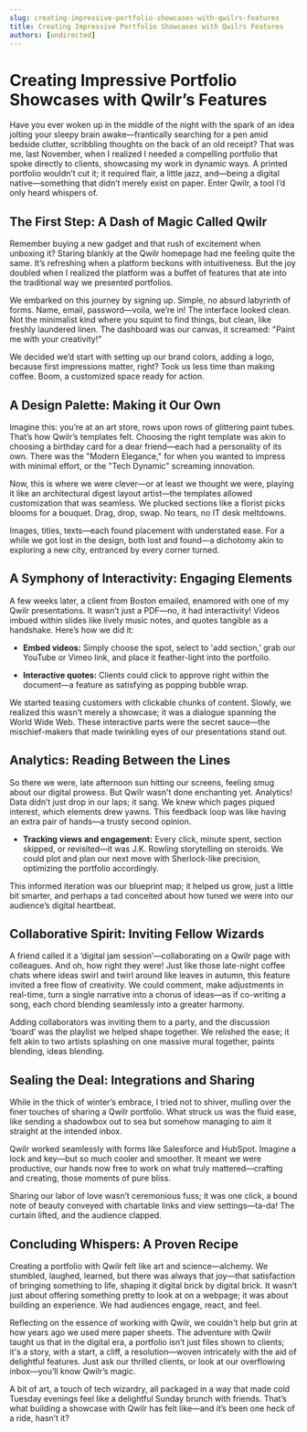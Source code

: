 ```yaml
---
slug: creating-impressive-portfolio-showcases-with-qwilrs-features
title: Creating Impressive Portfolio Showcases with Qwilrs Features
authors: [undirected]
---
```



# Creating Impressive Portfolio Showcases with Qwilr’s Features

Have you ever woken up in the middle of the night with the spark of an idea jolting your sleepy brain awake—frantically searching for a pen amid bedside clutter, scribbling thoughts on the back of an old receipt? That was me, last November, when I realized I needed a compelling portfolio that spoke directly to clients, showcasing my work in dynamic ways. A printed portfolio wouldn’t cut it; it required flair, a little jazz, and—being a digital native—something that didn’t merely exist on paper. Enter Qwilr, a tool I’d only heard whispers of.

## The First Step: A Dash of Magic Called Qwilr

Remember buying a new gadget and that rush of excitement when unboxing it? Staring blankly at the Qwilr homepage had me feeling quite the same. It’s refreshing when a platform beckons with intuitiveness. But the joy doubled when I realized the platform was a buffet of features that ate into the traditional way we presented portfolios.

We embarked on this journey by signing up. Simple, no absurd labyrinth of forms. Name, email, password—voila, we’re in! The interface looked clean. Not the minimalist kind where you squint to find things, but clean, like freshly laundered linen. The dashboard was our canvas, it screamed: "Paint me with your creativity!" 

We decided we’d start with setting up our brand colors, adding a logo, because first impressions matter, right? Took us less time than making coffee. Boom, a customized space ready for action.

## A Design Palette: Making it Our Own

Imagine this: you’re at an art store, rows upon rows of glittering paint tubes. That’s how Qwilr’s templates felt. Choosing the right template was akin to choosing a birthday card for a dear friend—each had a personality of its own. There was the "Modern Elegance," for when you wanted to impress with minimal effort, or the "Tech Dynamic" screaming innovation.

Now, this is where we were clever—or at least we thought we were, playing it like an architectural digest layout artist—the templates allowed customization that was seamless. We plucked sections like a florist picks blooms for a bouquet. Drag, drop, swap. No tears, no IT desk meltdowns.

Images, titles, texts—each found placement with understated ease. For a while we got lost in the design, both lost and found—a dichotomy akin to exploring a new city, entranced by every corner turned.

## A Symphony of Interactivity: Engaging Elements 

A few weeks later, a client from Boston emailed, enamored with one of my Qwilr presentations. It wasn’t just a PDF—no, it had interactivity! Videos imbued within slides like lively music notes, and quotes tangible as a handshake. Here’s how we did it: 

- **Embed videos:** Simply choose the spot, select to 'add section,’ grab our YouTube or Vimeo link, and place it feather-light into the portfolio.
  
- **Interactive quotes:** Clients could click to approve right within the document—a feature as satisfying as popping bubble wrap.

We started teasing customers with clickable chunks of content. Slowly, we realized this wasn’t merely a showcase; it was a dialogue spanning the World Wide Web. These interactive parts were the secret sauce—the mischief-makers that made twinkling eyes of our presentations stand out.

## Analytics: Reading Between the Lines

So there we were, late afternoon sun hitting our screens, feeling smug about our digital prowess. But Qwilr wasn't done enchanting yet. Analytics! Data didn’t just drop in our laps; it sang. We knew which pages piqued interest, which elements drew yawns. This feedback loop was like having an extra pair of hands—a trusty second opinion.

- **Tracking views and engagement:** Every click, minute spent, section skipped, or revisited—it was J.K. Rowling storytelling on steroids. We could plot and plan our next move with Sherlock-like precision, optimizing the portfolio accordingly.

This informed iteration was our blueprint map; it helped us grow, just a little bit smarter, and perhaps a tad conceited about how tuned we were into our audience’s digital heartbeat.

## Collaborative Spirit: Inviting Fellow Wizards

A friend called it a ‘digital jam session’—collaborating on a Qwilr page with colleagues. And oh, how right they were! Just like those late-night coffee chats where ideas swirl and twirl around like leaves in autumn, this feature invited a free flow of creativity. We could comment, make adjustments in real-time, turn a single narrative into a chorus of ideas—as if co-writing a song, each chord blending seamlessly into a greater harmony.

Adding collaborators was inviting them to a party, and the discussion ‘board’ was the playlist we helped shape together. We relished the ease; it felt akin to two artists splashing on one massive mural together, paints blending, ideas blending.

## Sealing the Deal: Integrations and Sharing

While in the thick of winter’s embrace, I tried not to shiver, mulling over the finer touches of sharing a Qwilr portfolio. What struck us was the fluid ease, like sending a shadowbox out to sea but somehow managing to aim it straight at the intended inbox.

Qwilr worked seamlessly with forms like Salesforce and HubSpot. Imagine a lock and key—but so much cooler and smoother. It meant we were productive, our hands now free to work on what truly mattered—crafting and creating, those moments of pure bliss.

Sharing our labor of love wasn’t ceremonious fuss; it was one click, a bound note of beauty conveyed with chartable links and view settings—ta-da! The curtain lifted, and the audience clapped.

## Concluding Whispers: A Proven Recipe

Creating a portfolio with Qwilr felt like art and science—alchemy. We stumbled, laughed, learned, but there was always that joy—that satisfaction of bringing something to life, shaping it digital brick by digital brick. It wasn’t just about offering something pretty to look at on a webpage; it was about building an experience. We had audiences engage, react, and feel.

Reflecting on the essence of working with Qwilr, we couldn't help but grin at how years ago we used mere paper sheets. The adventure with Qwilr taught us that in the digital era, a portfolio isn’t just files shown to clients; it's a story, with a start, a cliff, a resolution—woven intricately with the aid of delightful features. Just ask our thrilled clients, or look at our overflowing inbox—you’ll know Qwilr’s magic.

A bit of art, a touch of tech wizardry, all packaged in a way that made cold Tuesday evenings feel like a delightful Sunday brunch with friends. That’s what building a showcase with Qwilr has felt like—and it’s been one heck of a ride, hasn’t it?
```
